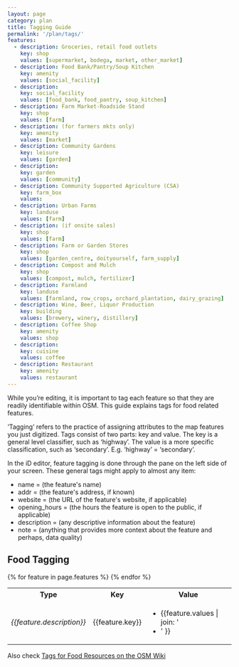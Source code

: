 ```yaml
---
layout: page
category: plan
title: Tagging Guide
permalink: '/plan/tags/'
features:
  - description: Groceries, retail food outlets
    key: shop
    values: [supermarket, bodega, market, other_market]
  - description: Food Bank/Pantry/Soup Kitchen
    key: amenity
    values: [social_facility]
  - description: 
    key: social_facility
    values: [food_bank, food_pantry, soup_kitchen]
  - description: Farm Market-Roadside Stand
    key: shop
    values: [farm]
  - description: (for farmers mkts only)
    key: amenity
    values: [market]
  - description: Community Gardens
    key: leisure
    values: [garden]
  - description:
    key: garden
    values: [community]
  - description: Community Supported Agriculture (CSA)
    key: farm_box
    values:
  - description: Urban Farms
    key: landuse
    values: [farm]
  - description: (if onsite sales)
    key: shop
    values: [farm]
  - description: Farm or Garden Stores
    key: shop
    values: [garden_centre, doityourself, farm_supply]
  - description: Compost and Mulch
    key: shop
    values: [compost, mulch, fertilizer]
  - description: Farmland
    key: landuse
    values: [farmland, row_crops, orchard_plantation, dairy_grazing]
  - description: Wine, Beer, Liquor Production
    key: building
    values: [brewery, winery, distillery]
  - description: Coffee Shop
    key: amenity
    values: shop
  - description:
    key: cuisine
    values: coffee
  - description: Restaurant
    key: amenity
    values: restaurant
---
```


While you’re editing, it is important to tag each feature so that they are readily identifiable within OSM. This guide explains tags for food related features.

‘Tagging’ refers to the practice of assigning attributes to the map features you just digitized. Tags consist of two parts: key and value. The key is a general level classifier, such as ‘highway’. The value is a more specific classification, such as ‘secondary’. E.g. ‘highway’ = ‘secondary’. 

In the iD editor, feature tagging is done through the pane on the left side of your screen. These general tags might apply to almost any item: 

* name = (the feature's name)
* addr = (the feature's address, if known)
* website = (the URL of the feature's website, if applicable)
* opening_hours = (the hours the feature is open to the public, if applicable)
* description = (any descriptive information about the feature)
* note = (anything that provides more context about the feature and perhaps, data quality)

## Food Tagging

<table>
<tr><th>Type</th><th>Key</th><th>Value</tr></th>
{% for feature in page.features %}
<tr><td><em>{{feature.description}}</em></td><td>{{feature.key}}</td><td><ul><li>{{feature.values | join: '</li><li>' }}</li></ul></td></tr>
{% endfor %}
</table>

Also check <a href="https://wiki.openstreetmap.org/wiki/Food_security">Tags for Food Resources on the OSM Wiki</a>
